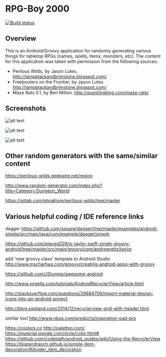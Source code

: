 # RPG-Boy 2000

[![Build status](https://circleci.com/gh/stevesea/RPGboy2000.svg?&style=shield&circle-token=d5b638c2be4157b4b3bdd347bd139c392968d7db)](https://circleci.com/gh/stevesea/RPGboy2000)

## Overview

This is an Android/Groovy application for randomly generating various
things for tabletop RPGs (names, spells, items, monsters, etc). The 
content for this application was taken with permission from the following
sources:

* Perilous Wilds, by Jason Lutes. http://lampblackandbrimstone.blogspot.com/
* Freebooters on the Frontier, by Jason Lutes. http://lampblackandbrimstone.blogspot.com/
* Maze Rats 0.1, by Ben Milton. http://questingblog.com/maze-rats/

## Screenshots

![alt text](https://github.com/stevesea/RPGboy2000/raw/master/docs/images/nav_drawer.png "Sliding nav bar, acknowledgements")

![alt text](https://github.com/stevesea/RPGboy2000/raw/master/docs/images/mr_chars.png "Maze Rats - characters")

![alt text](https://github.com/stevesea/RPGboy2000/raw/master/docs/images/mr_monsters.png "Maze Rats - monsters")


## Other random generators with the same/similar content

https://perilous-wilds.geekwire.net/region

http://www.random-generator.com/index.php?title=Category:Dungeon_World

https://gitlab.com/phrakture/perlious-wilds/tree/master


## Various helpful coding / IDE reference links

dagger
https://github.com/square/dagger/tree/master/examples/android-simple/src/main/java/com/example/dagger/simple

https://github.com/pieces029/is-taylor-swift-single-groovy-android/tree/master/src/main/groovy/com/andrewreitz/taylor


add 'new groovy class' template to Android Studio http://www.mscharhag.com/groovy/creating-android-apps-with-groovy

https://github.com/JStumpp/awesome-android

http://www.vogella.com/tutorials/AndroidRecyclerView/article.html

http://stackoverflow.com/questions/28684759/import-material-design-icons-into-an-android-project


http://blog.sqisland.com/2014/12/recyclerview-grid-with-header.html


similar tool
http://www.nbos.com/products/inspiration-pad-pro

https://coolors.co
http://paletton.com/
https://material.google.com/style/color.html#
https://github.com/codepath/android_guides/wiki/Using-the-RecyclerView
https://bignerdranch.github.io/simple-item-decoration/#divider_item_decoration
